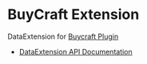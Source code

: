# BuyCraft Extension

DataExtension for [Buycraft Plugin](https://www.spigotmc.org/resources/buycraft.336/)

- [DataExtension API Documentation](https://github.com/plan-player-analytics/Plan/wiki/APIv5)
